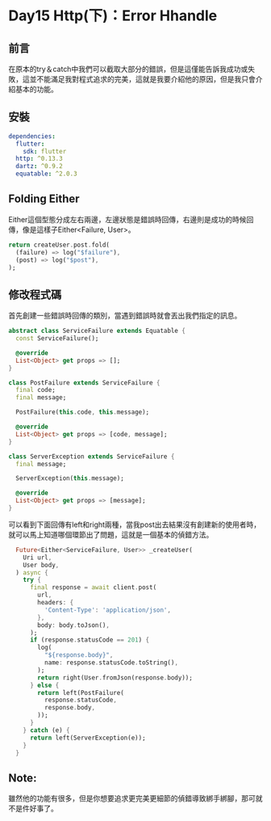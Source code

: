 # Day15 Http(下)：Error Hhandle 
## 前言
在原本的try＆catch中我們可以截取大部分的錯誤，但是這僅能告訴我成功或失敗，這並不能滿足我對程式追求的完美，這就是我要介紹他的原因，但是我只會介紹基本的功能。

## 安裝
```yaml
dependencies:
  flutter:
    sdk: flutter
  http: ^0.13.3
  dartz: ^0.9.2
  equatable: ^2.0.3
```

## Folding Either
Either這個型態分成左右兩邊，左邊狀態是錯誤時回傳，右邊則是成功的時候回傳，像是這樣子Either<Failure, User>。

```dart
return createUser.post.fold(
  (failure) => log("$failure"),
  (post) => log("$post"),
);
```

## 修改程式碼
首先創建一些錯誤時回傳的類別，當遇到錯誤時就會丟出我們指定的訊息。
```dart
abstract class ServiceFailure extends Equatable {
  const ServiceFailure();

  @override
  List<Object> get props => [];
}

class PostFailure extends ServiceFailure {
  final code;
  final message;

  PostFailure(this.code, this.message);

  @override
  List<Object> get props => [code, message];
}

class ServerException extends ServiceFailure {
  final message;

  ServerException(this.message);

  @override
  List<Object> get props => [message];
}

```
可以看到下面回傳有left和right兩種，當我post出去結果沒有創建新的使用者時，就可以馬上知道哪個環節出了問題，這就是一個基本的偵錯方法。
```dart
  Future<Either<ServiceFailure, User>> _createUser(
    Uri url,
    User body,
  ) async {
    try {
      final response = await client.post(
        url,
        headers: {
          'Content-Type': 'application/json',
        },
        body: body.toJson(),
      );
      if (response.statusCode == 201) {
        log(
          "${response.body}",
          name: response.statusCode.toString(),
        );
        return right(User.fromJson(response.body));
      } else {
        return left(PostFailure(
          response.statusCode,
          response.body,
        ));
      }
    } catch (e) {
      return left(ServerException(e));
    }
  }
```

## Note:
雖然他的功能有很多，但是你想要追求更完美更細節的偵錯導致綁手綁腳，那可就不是件好事了。